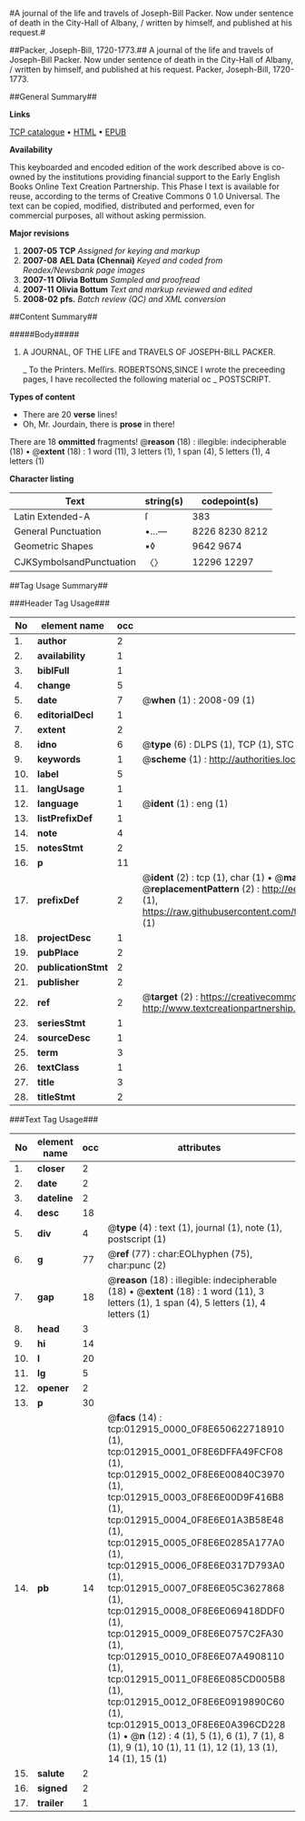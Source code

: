 #A journal of the life and travels of Joseph-Bill Packer. Now under sentence of death in the City-Hall of Albany, / written by himself, and published at his request.#

##Packer, Joseph-Bill, 1720-1773.##
A journal of the life and travels of Joseph-Bill Packer. Now under sentence of death in the City-Hall of Albany, / written by himself, and published at his request.
Packer, Joseph-Bill, 1720-1773.

##General Summary##

**Links**

[TCP catalogue](http://www.ota.ox.ac.uk/tcp/)  • 
[HTML](http://tei.it.ox.ac.uk/tcp/Texts-HTML/free/N10/N10166.html)  • 
[EPUB](http://tei.it.ox.ac.uk/tcp/Texts-EPUB/free/N10/N10166.epub)

**Availability**

This keyboarded and encoded edition of the
	       work described above is co-owned by the institutions
	       providing financial support to the Early English Books
	       Online Text Creation Partnership. This Phase I text is
	       available for reuse, according to the terms of Creative
	       Commons 0 1.0 Universal. The text can be copied,
	       modified, distributed and performed, even for
	       commercial purposes, all without asking permission.

**Major revisions**

1. __2007-05__ __TCP__ *Assigned for keying and markup*
1. __2007-08__ __AEL Data (Chennai)__ *Keyed and coded from Readex/Newsbank page images*
1. __2007-11__ __Olivia Bottum__ *Sampled and proofread*
1. __2007-11__ __Olivia Bottum__ *Text and markup reviewed and edited*
1. __2008-02__ __pfs.__ *Batch review (QC) and XML conversion*

##Content Summary##

#####Body#####

1. A JOURNAL, OF THE LIFE and TRAVELS OF JOSEPH-BILL PACKER.

    _ To the Printers.
Meſſirs. ROBERTSONS,SINCE I wrote the preceeding pages, I have recollected the following material oc
    _ POSTSCRIPT.

**Types of content**

  * There are 20 **verse** lines!
  * Oh, Mr. Jourdain, there is **prose** in there!

There are 18 **ommitted** fragments! 
 @__reason__ (18) : illegible: indecipherable (18)  •  @__extent__ (18) : 1 word (11), 3 letters (1), 1 span (4), 5 letters (1), 4 letters (1)

**Character listing**


|Text|string(s)|codepoint(s)|
|---|---|---|
|Latin Extended-A|ſ|383|
|General Punctuation|•…—|8226 8230 8212|
|Geometric Shapes|▪◊|9642 9674|
|CJKSymbolsandPunctuation|〈〉|12296 12297|

##Tag Usage Summary##

###Header Tag Usage###

|No|element name|occ|attributes|
|---|---|---|---|
|1.|__author__|2||
|2.|__availability__|1||
|3.|__biblFull__|1||
|4.|__change__|5||
|5.|__date__|7| @__when__ (1) : 2008-09 (1)|
|6.|__editorialDecl__|1||
|7.|__extent__|2||
|8.|__idno__|6| @__type__ (6) : DLPS (1), TCP (1), STC (1), NOTIS (1), IMAGE-SET (1), EVANS-CITATION (1)|
|9.|__keywords__|1| @__scheme__ (1) : http://authorities.loc.gov/ (1)|
|10.|__label__|5||
|11.|__langUsage__|1||
|12.|__language__|1| @__ident__ (1) : eng (1)|
|13.|__listPrefixDef__|1||
|14.|__note__|4||
|15.|__notesStmt__|2||
|16.|__p__|11||
|17.|__prefixDef__|2| @__ident__ (2) : tcp (1), char (1)  •  @__matchPattern__ (2) : ([0-9\-]+):([0-9IVX]+) (1), (.+) (1)  •  @__replacementPattern__ (2) : http://eebo.chadwyck.com/downloadtiff?vid=$1&page=$2 (1), https://raw.githubusercontent.com/textcreationpartnership/Texts/master/tcpchars.xml#$1 (1)|
|18.|__projectDesc__|1||
|19.|__pubPlace__|2||
|20.|__publicationStmt__|2||
|21.|__publisher__|2||
|22.|__ref__|2| @__target__ (2) : https://creativecommons.org/publicdomain/zero/1.0/ (1), http://www.textcreationpartnership.org/docs/. (1)|
|23.|__seriesStmt__|1||
|24.|__sourceDesc__|1||
|25.|__term__|3||
|26.|__textClass__|1||
|27.|__title__|3||
|28.|__titleStmt__|2||


###Text Tag Usage###

|No|element name|occ|attributes|
|---|---|---|---|
|1.|__closer__|2||
|2.|__date__|2||
|3.|__dateline__|2||
|4.|__desc__|18||
|5.|__div__|4| @__type__ (4) : text (1), journal (1), note (1), postscript (1)|
|6.|__g__|77| @__ref__ (77) : char:EOLhyphen (75), char:punc (2)|
|7.|__gap__|18| @__reason__ (18) : illegible: indecipherable (18)  •  @__extent__ (18) : 1 word (11), 3 letters (1), 1 span (4), 5 letters (1), 4 letters (1)|
|8.|__head__|3||
|9.|__hi__|14||
|10.|__l__|20||
|11.|__lg__|5||
|12.|__opener__|2||
|13.|__p__|30||
|14.|__pb__|14| @__facs__ (14) : tcp:012915_0000_0F8E650622718910 (1), tcp:012915_0001_0F8E6DFFA49FCF08 (1), tcp:012915_0002_0F8E6E00840C3970 (1), tcp:012915_0003_0F8E6E00D9F416B8 (1), tcp:012915_0004_0F8E6E01A3B58E48 (1), tcp:012915_0005_0F8E6E0285A177A0 (1), tcp:012915_0006_0F8E6E0317D793A0 (1), tcp:012915_0007_0F8E6E05C3627868 (1), tcp:012915_0008_0F8E6E069418DDF0 (1), tcp:012915_0009_0F8E6E0757C2FA30 (1), tcp:012915_0010_0F8E6E07A4908110 (1), tcp:012915_0011_0F8E6E085CD005B8 (1), tcp:012915_0012_0F8E6E0919890C60 (1), tcp:012915_0013_0F8E6E0A396CD228 (1)  •  @__n__ (12) : 4 (1), 5 (1), 6 (1), 7 (1), 8 (1), 9 (1), 10 (1), 11 (1), 12 (1), 13 (1), 14 (1), 15 (1)|
|15.|__salute__|2||
|16.|__signed__|2||
|17.|__trailer__|1||
